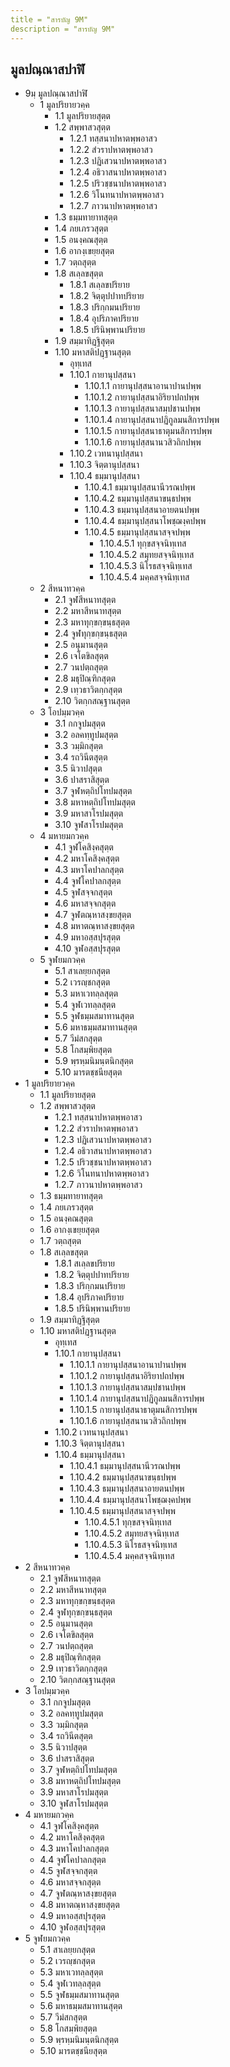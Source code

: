 ```yaml
---
title = "สารบัญ 9M"
description = "สารบัญ 9M"
---
```


## มูลปณฺณาสปาฬิ

- 9มฺ มูลปณฺณาสปาฬิ
  - 1 มูลปริยายวคฺค
    - 1.1 มูลปริยายสุตฺต
    - 1.2 สพฺพาสวสุตฺต
      - 1.2.1 ทสฺสนาปหาตพฺพอาสว
      - 1.2.2 สํวราปหาตพฺพอาสว
      - 1.2.3 ปฏิเสวนาปหาตพฺพอาสว
      - 1.2.4 อธิวาสนาปหาตพฺพอาสว
      - 1.2.5 ปริวชฺชนาปหาตพฺพอาสว
      - 1.2.6 วิโนทนาปหาตพฺพอาสว
      - 1.2.7 ภาวนาปหาตพฺพอาสว
    - 1.3 ธมฺมทายาทสุตฺต
    - 1.4 ภยเภรวสุตฺต
    - 1.5 อนงฺคณสุตฺต
    - 1.6 อากงฺเขยฺยสุตฺต
    - 1.7 วตฺถสุตฺต
    - 1.8 สเลฺลขสุตฺต
      - 1.8.1 สเลฺลขปริยาย
      - 1.8.2 จิตฺตุปปาทปริยาย
      - 1.8.3 ปริกฺกมนปริยาย
      - 1.8.4 อุปริภาคปริยาย
      - 1.8.5 ปรินิพฺพานปริยาย
    - 1.9 สมฺมาทิฏฺฐิสุตฺต
    - 1.10 มหาสติปฏฺฐานสุตฺต
      - อุทฺเทส
      - 1.10.1 กายานุปสฺสนา
        - 1.10.1.1 กายานุปสฺสนาอานาปานปพฺพ
        - 1.10.1.2 กายานุปสฺสนาอิริยาปถปพฺพ
        - 1.10.1.3 กายานุปสฺสนาสมฺปชานปพฺพ
        - 1.10.1.4 กายานุปสฺสนาปฏิกูลมนสิการปพฺพ
        - 1.10.1.5 กายานุปสฺสนาธาตุมนสิการปพฺพ
        - 1.10.1.6 กายานุปสฺสนานวสิวถิกปพฺพ
      - 1.10.2 เวทนานุปสฺสนา
      - 1.10.3 จิตฺตานุปสฺสนา
      - 1.10.4 ธมฺมานุปสฺสนา
        - 1.10.4.1 ธมฺมานุปสฺสนานีวรณปพฺพ
        - 1.10.4.2 ธมฺมานุปสฺสนาขนฺธปพฺพ
        - 1.10.4.3 ธมฺมานุปสฺสนาอายตนปพฺพ
        - 1.10.4.4 ธมฺมานุปสฺสนาโพชฺฌงฺคปพฺพ
        - 1.10.4.5 ธมฺมานุปสฺสนาสจฺจปพฺพ
          - 1.10.4.5.1 ทุกฺขสจฺจนิทฺเทส
          - 1.10.4.5.2 สมุทยสจฺจนิทฺเทส
          - 1.10.4.5.3 นิโรธสจฺจนิทฺเทส
          - 1.10.4.5.4 มคฺคสจฺจนิทฺเทส
  - 2 สีหนาทวคฺค
    - 2.1 จูฬสีหนาทสุตฺต
    - 2.2 มหาสีหนาทสุตฺต
    - 2.3 มหาทุกฺขกฺขนฺธสุตฺต
    - 2.4 จูฬทุกฺขกฺขนฺธสุตฺต
    - 2.5 อนุมานสุตฺต
    - 2.6 เจโตขิลสุตฺต
    - 2.7 วนปตฺถสุตฺต
    - 2.8 มธุปิณฺฑิกสุตฺต
    - 2.9 เทฺวธาวิตกฺกสุตฺต
    - 2.10 วิตกฺกสณฺฐานสุตฺต
  - 3 โอปมฺมวคฺค
    - 3.1 กกจูปมสุตฺต
    - 3.2 อลคทฺทูปมสุตฺต
    - 3.3 วมฺมิกสุตฺต
    - 3.4 รถวินีตสุตฺต
    - 3.5 นิวาปสุตฺต
    - 3.6 ปาสราสิสุตฺต
    - 3.7 จูฬหตฺถิปโทปมสุตฺต
    - 3.8 มหาหตฺถิปโทปมสุตฺต
    - 3.9 มหาสาโรปมสุตฺต
    - 3.10 จูฬสาโรปมสุตฺต
  - 4 มหายมกวคฺค
    - 4.1 จูฬโคสิงฺคสุตฺต
    - 4.2 มหาโคสิงฺคสุตฺต
    - 4.3 มหาโคปาลกสุตฺต
    - 4.4 จูฬโคปาลกสุตฺต
    - 4.5 จูฬสจฺจกสุตฺต
    - 4.6 มหาสจฺจกสุตฺต
    - 4.7 จูฬตณฺหาสงฺขยสุตฺต
    - 4.8 มหาตณฺหาสงฺขยสุตฺต
    - 4.9 มหาอสฺสปุรสุตฺต
    - 4.10 จูฬอสฺสปุรสุตฺต
  - 5 จูฬยมกวคฺค
    - 5.1 สาเลยฺยกสุตฺต
    - 5.2 เวรญฺชกสุตฺต
    - 5.3 มหาเวทลฺลสุตฺต
    - 5.4 จูฬเวทลฺลสุตฺต
    - 5.5 จูฬธมฺมสมาทานสุตฺต
    - 5.6 มหาธมฺมสมาทานสุตฺต
    - 5.7 วีมํสกสุตฺต
    - 5.8 โกสมฺพิยสุตฺต
    - 5.9 พฺรหฺมนิมนฺตนิกสุตฺต
    - 5.10 มารตชฺชนียสุตฺต
- 1 มูลปริยายวคฺค
  - 1.1 มูลปริยายสุตฺต
  - 1.2 สพฺพาสวสุตฺต
    - 1.2.1 ทสฺสนาปหาตพฺพอาสว
    - 1.2.2 สํวราปหาตพฺพอาสว
    - 1.2.3 ปฏิเสวนาปหาตพฺพอาสว
    - 1.2.4 อธิวาสนาปหาตพฺพอาสว
    - 1.2.5 ปริวชฺชนาปหาตพฺพอาสว
    - 1.2.6 วิโนทนาปหาตพฺพอาสว
    - 1.2.7 ภาวนาปหาตพฺพอาสว
  - 1.3 ธมฺมทายาทสุตฺต
  - 1.4 ภยเภรวสุตฺต
  - 1.5 อนงฺคณสุตฺต
  - 1.6 อากงฺเขยฺยสุตฺต
  - 1.7 วตฺถสุตฺต
  - 1.8 สเลฺลขสุตฺต
    - 1.8.1 สเลฺลขปริยาย
    - 1.8.2 จิตฺตุปปาทปริยาย
    - 1.8.3 ปริกฺกมนปริยาย
    - 1.8.4 อุปริภาคปริยาย
    - 1.8.5 ปรินิพฺพานปริยาย
  - 1.9 สมฺมาทิฏฺฐิสุตฺต
  - 1.10 มหาสติปฏฺฐานสุตฺต
    - อุทฺเทส
    - 1.10.1 กายานุปสฺสนา
      - 1.10.1.1 กายานุปสฺสนาอานาปานปพฺพ
      - 1.10.1.2 กายานุปสฺสนาอิริยาปถปพฺพ
      - 1.10.1.3 กายานุปสฺสนาสมฺปชานปพฺพ
      - 1.10.1.4 กายานุปสฺสนาปฏิกูลมนสิการปพฺพ
      - 1.10.1.5 กายานุปสฺสนาธาตุมนสิการปพฺพ
      - 1.10.1.6 กายานุปสฺสนานวสิวถิกปพฺพ
    - 1.10.2 เวทนานุปสฺสนา
    - 1.10.3 จิตฺตานุปสฺสนา
    - 1.10.4 ธมฺมานุปสฺสนา
      - 1.10.4.1 ธมฺมานุปสฺสนานีวรณปพฺพ
      - 1.10.4.2 ธมฺมานุปสฺสนาขนฺธปพฺพ
      - 1.10.4.3 ธมฺมานุปสฺสนาอายตนปพฺพ
      - 1.10.4.4 ธมฺมานุปสฺสนาโพชฺฌงฺคปพฺพ
      - 1.10.4.5 ธมฺมานุปสฺสนาสจฺจปพฺพ
        - 1.10.4.5.1 ทุกฺขสจฺจนิทฺเทส
        - 1.10.4.5.2 สมุทยสจฺจนิทฺเทส
        - 1.10.4.5.3 นิโรธสจฺจนิทฺเทส
        - 1.10.4.5.4 มคฺคสจฺจนิทฺเทส
- 2 สีหนาทวคฺค
  - 2.1 จูฬสีหนาทสุตฺต
  - 2.2 มหาสีหนาทสุตฺต
  - 2.3 มหาทุกฺขกฺขนฺธสุตฺต
  - 2.4 จูฬทุกฺขกฺขนฺธสุตฺต
  - 2.5 อนุมานสุตฺต
  - 2.6 เจโตขิลสุตฺต
  - 2.7 วนปตฺถสุตฺต
  - 2.8 มธุปิณฺฑิกสุตฺต
  - 2.9 เทฺวธาวิตกฺกสุตฺต
  - 2.10 วิตกฺกสณฺฐานสุตฺต
- 3 โอปมฺมวคฺค
  - 3.1 กกจูปมสุตฺต
  - 3.2 อลคทฺทูปมสุตฺต
  - 3.3 วมฺมิกสุตฺต
  - 3.4 รถวินีตสุตฺต
  - 3.5 นิวาปสุตฺต
  - 3.6 ปาสราสิสุตฺต
  - 3.7 จูฬหตฺถิปโทปมสุตฺต
  - 3.8 มหาหตฺถิปโทปมสุตฺต
  - 3.9 มหาสาโรปมสุตฺต
  - 3.10 จูฬสาโรปมสุตฺต
- 4 มหายมกวคฺค
  - 4.1 จูฬโคสิงฺคสุตฺต
  - 4.2 มหาโคสิงฺคสุตฺต
  - 4.3 มหาโคปาลกสุตฺต
  - 4.4 จูฬโคปาลกสุตฺต
  - 4.5 จูฬสจฺจกสุตฺต
  - 4.6 มหาสจฺจกสุตฺต
  - 4.7 จูฬตณฺหาสงฺขยสุตฺต
  - 4.8 มหาตณฺหาสงฺขยสุตฺต
  - 4.9 มหาอสฺสปุรสุตฺต
  - 4.10 จูฬอสฺสปุรสุตฺต
- 5 จูฬยมกวคฺค
  - 5.1 สาเลยฺยกสุตฺต
  - 5.2 เวรญฺชกสุตฺต
  - 5.3 มหาเวทลฺลสุตฺต
  - 5.4 จูฬเวทลฺลสุตฺต
  - 5.5 จูฬธมฺมสมาทานสุตฺต
  - 5.6 มหาธมฺมสมาทานสุตฺต
  - 5.7 วีมํสกสุตฺต
  - 5.8 โกสมฺพิยสุตฺต
  - 5.9 พฺรหฺมนิมนฺตนิกสุตฺต
  - 5.10 มารตชฺชนียสุตฺต